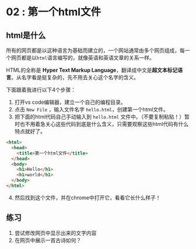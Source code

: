 # 02 : 第一个html文件


## html是什么

所有的网页都是以这种语言为基础而建立的，一个网站通常由多个网页组成，每一个网页都是以`html`语言编写的，就像英语和英语文章的关系一样。

HTML的全称是 **Hyper Text Markup Language**，翻译成中文是**超文本标记语言**。从名字看是挺复杂的，先不用去关心这个名字的含义。

下面跟着我进行以下4个步骤：

1. 打开vs code编辑器，建立一个自己的编程目录。
2. 点击 `New File` ，输入文件名字 `hello.html`，创建第一个html文件。
3. 把下面的html代码自己手动输入到 `hello.html` 文件中。（不要复制粘贴！）暂时也不用着急关心这些代码到底是什么含义，只需要观察这些html代码有什么特点就好了。

```html
<html>
  <head>
    <title>第一个html文件</title>
  </head>
  <body>
    <h1>Hello</h1>
    <h1>world</h1>
  </body>
</html>
```

4. 然后找到这个文件，并在chrome中打开它，看看它长什么样子！


## 练习

1. 尝试修改网页中显示出来的文字内容
2. 在网页中展示一首古诗如何？